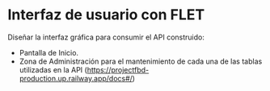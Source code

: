 # Interfaz de usuario con FLET

Diseñar la interfaz gráfica para consumir el API construido:
  - Pantalla de Inicio.
  - Zona de Administración para el mantenimiento de cada una de las tablas utilizadas en la API (https://projectfbd-production.up.railway.app/docs#/)
